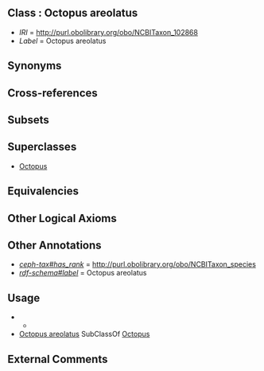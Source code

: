 
## Class : Octopus areolatus

 * *IRI* = http://purl.obolibrary.org/obo/NCBITaxon_102868
 * *Label* = Octopus areolatus

## Synonyms


## Cross-references


## Subsets


## Superclasses

 * [Octopus](../../NCBITaxon/43/NCBITaxon_6643.md)

## Equivalencies


## Other Logical Axioms


## Other Annotations

 * *[ceph-tax#has_rank](../../ceph-tax#has/nk/ceph-tax#has_rank.md)* = http://purl.obolibrary.org/obo/NCBITaxon_species
 * *[rdf-schema#label](../../el/rdf-schema#label.md)* = Octopus areolatus

## Usage

 * -
 * [Octopus areolatus](../../NCBITaxon/68/NCBITaxon_102868.md) SubClassOf [Octopus](../../NCBITaxon/43/NCBITaxon_6643.md)

## External Comments

